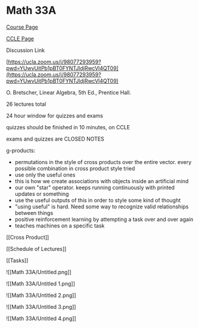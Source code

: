 # Math 33A

[Course Page](https://www.math.ucla.edu/ugrad/courses/math/33A)

[CCLE Page](https://ccle.ucla.edu/course/view/20F-MATH33A-2)

Discussion Link

[https://ucla.zoom.us/j/98077293959?pwd=YUwvUitPb1pBT0FYNTJldjRwcVl4QT09](https://ucla.zoom.us/j/98077293959?pwd=YUwvUitPb1pBT0FYNTJldjRwcVl4QT09)

O. Bretscher, Linear Algebra, 5th Ed., Prentice Hall.

26 lectures total

24 hour window for quizzes and exams

quizzes should be finished in 10 minutes, on CCLE

exams and quizzes are CLOSED NOTES

g-products:

- permutations in the style of cross products over the entire vector. every possible combination in cross product style tried
- use only the useful ones
- this is how we create associations with objects inside an artificial mind
- our own "star" operator. keeps running continuously with printed updates or something
- use the useful outputs of this in order to style some kind of thought
- "using useful" is hard. Need some way to recognize valid relationships between things
- positive reinforcement learning by attempting a task over and over again
- teaches machines on a specific task

[[Cross Product]]

[[Schedule of Lectures]]

[[Tasks]]

![[Math 33A/Untitled.png]]

![[Math 33A/Untitled 1.png]]

![[Math 33A/Untitled 2.png]]

![[Math 33A/Untitled 3.png]]

![[Math 33A/Untitled 4.png]]